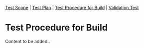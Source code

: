 [Test Scope](index.md) | [Test Plan](test_plan.md) | [Test Procedure for Build](test_procedure.md) | [Validation Test](validation_test.md)

# Test Procedure for Build

Content to be added..